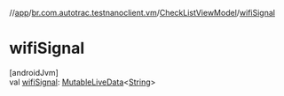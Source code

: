 //[app](../../../index.md)/[br.com.autotrac.testnanoclient.vm](../index.md)/[CheckListViewModel](index.md)/[wifiSignal](wifi-signal.md)

# wifiSignal

[androidJvm]\
val [wifiSignal](wifi-signal.md): [MutableLiveData](https://developer.android.com/reference/kotlin/androidx/lifecycle/MutableLiveData.html)&lt;[String](https://kotlinlang.org/api/latest/jvm/stdlib/kotlin/-string/index.html)&gt;
